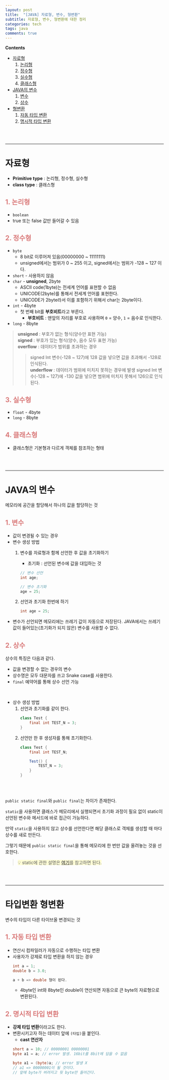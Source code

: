 ```yaml
---
layout: post
title:  "[JAVA] 자료형, 변수, 형변환"
subtitle: 자료형, 변수, 형변환에 대한 정리
categories: tech
tags: java
comments: true
---
```

**Contents**
- [자료형](#자료형) 
    1. [논리형](#1-논리형)
    2. [정수형](#2-정수형)
    3. [실수형](#3-실수형)
    4. [클래스형](#4-클래스형)
- [JAVA의 변수](#java의-변수) 
    1. [변수](#1-변수)
    2. [상수](#2-상수)
- [형변환](#형변환) 
    1. [자동 타입 변환](#1-자동-타입-변환)
    2. [명시적 타입 변환](#2-명시적-타입-변환)


<br/>
<br/>

---
# 자료형
- **Primitive type** : 논리형, 정수형, 실수형 
- **class type** : 클래스형

## <span style="color:#da7c7c">1. 논리형</span>
- `boolean`
- true 또는 false 값만 들어갈 수 있음

## <span style="color:#da7c7c">2. 정수형</span>
- `byte`
    - 8 bit로 이루어져 있음(00000000 ~ 11111111)
    - unsigned에서는 범위가 0 ~ 255 이고, signed에서는 범위가 -128 ~ 127 이다.
- `short` - 사용하지 않음
- `char` - **unsigned**, 2byte
    - ASCII code(1byte)는 전세계 언어를 표현할 수 없음
    - UNICODE(2byte)를 통해서 전세계 언어를 표현한다.
    - UNICODE가 2byte라서 이를 포함하기 위해서 char는 2byte이다.
- `int` - 4byte
    - 첫 번째 bit를 **부호비트**라고 부른다.
        - **부호비트** : 맨앞의 자리를 부호로 사용하며 `0` = 양수, `1` = 음수로 인식한다.
- `long` - 8byte

> <SPAN STYLE="font-weight:bold">unsigned</span> : 부호가 없는 형식(양수만 표현 가능)  
> <SPAN STYLE="font-weight:bold">signed</span> : 부호가 있는 형식(양수, 음수 모두 표현 가능)  
> <SPAN STYLE="font-weight:bold">overflow</span> : 데이터가 범위를 초과하는 경우  
>> signed Int 변수(-128 ~ 127)에 128 값을 넣으면 값을 초과해서 -128로 인식된다.  
> <SPAN STYLE="font-weight:bold">underflow</span> : 데이터가 범위에 미치지 못하는 경우에 발생
>> signed Int 변수(-128 ~ 127)에 -130 값을 넣으면 범위에 미치지 못해서 126으로 인식된다.


## <span style="color:#da7c7c">3. 실수형</span>
- `float` - 4byte
- `long` - 8byte

## <span style="color:#da7c7c">4. 클래스형</span>
- 클래스형은 기본형과 다르게 객체를 참조하는 형태

<br/>
<br/>
<hr>

# JAVA의 변수
메모리에 공간을 할당해서 하나의 값을 할당하는 것

## <span style="color:#da7c7c">1. 변수</span>
- 값이 변경될 수 있는 경우
- 변수 생성 방법
    1. 변수를 자료형과 함께 선언한 후 값을 초기화하기
        - 초기화 : 선언된 변수에 값을 대입하는 것

        ```java
        // 변수 선언
        int age;

        // 변수 초기화
        age = 25;
        ```

    2. 선언과 초기화 한번에 하기

        ```java
        int age = 25;
        ```
- 변수가 선언되면 메모리에는 쓰레기 값이 자동으로 저장된다. JAVA에서는 쓰레기 값이 들어있는(초기화가 되지 않은) 변수를 사용할 수 없다.


## <span style="color:#da7c7c">2. 상수</span>
상수의 특징은 다음과 같다.
- 값을 변경할 수 없는 경우의 변수
- 상수명은 모두 대문자를 쓰고 Snake case를 사용한다.
- `final` 예약어를 통해 상수 선언 가능

<br/>

- 상수 생성 방법
    1. 선언과 초기화를 같이 한다.
        ```java
        class Test {
            final int TEST_N = 3;
        }
        ```
    2. 선언만 한 후 생성자를 통해 초기화한다.
        ```java
        class Test {
            final int TEST_N;

            Test() {
                TEST_N = 3;
            }
        }
        ```

<br/>
<br/>


`public static final`와 `public final`는 차이가 존재한다.

`static`을 사용하면 클래스가 메모리에서 실행되면서 초기화 과정이 필요 없이 static이 선언된 변수와 메서드에 바로 접근이 가능하다.

만약 `static`을 사용하지 않고 상수를 선언한다면 해당 클래스로 객체를 생성할 때 마다 상수를 새로 만든다.

그렇기 때문에 `public static final`을 통해 메모리에 한 번만 값을 올려놓는 것을 선호한다.

> <span style="background-color:#fffdd6">💡 static에 관한 설명은 <A href="https://yejin-ha.github.io/tech/2022/04/13/JAVA_static_final/#static">여기</A>를 참고하면 된다.</span>

<br/>
<br/>
<hr>

# 타입변환 형변환
변수의 타입이 다른 타이브올 변경되는 것

## <span style="color:#da7c7c">1. 자동 타입 변환</span>
- 연산시 컴파일러가 자동으로 수행하는 타입 변환
- 사용자가 강제로 타입 변환을 하지 않는 경우
    ```java
    int a = 1;
    double b = 3.0;

    a + b => double 형이 된다.
    ```
    - 4byte인 int와 8byte인 double이 연산되면 자동으로 큰 byte의 자료형으로 변환된다.

## <span style="color:#da7c7c">2. 명시적 타입 변환</span>
- **강제 타입 변환**이라고도 한다.
- 변환시키고자 하는 데이터 앞에 `(타입)`을 붙인다.
    - **cast 연산자**
    ```java
    short a = 10; // 00000001 00000001
    byte a1 = a; // error 발생. 16bit를 8bit에 담을 수 없음

    byte a1 = (byte)a; // error 발생 X
    // a1 => 00000001이 될 것이다. 
    // 앞에 byte가 버려지고 뒷 byte만 들어간다.
    ```

